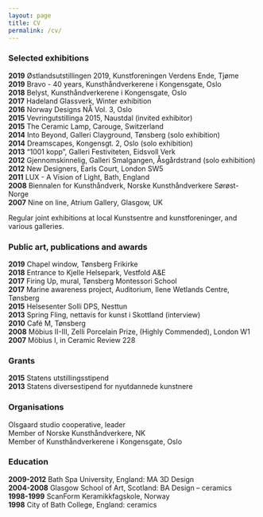 ```yaml
---
layout: page
title: CV
permalink: /cv/
---
```


### Selected exhibitions

**2019** Østlandsutstillingen 2019, Kunstforeningen Verdens Ende, Tjøme  
**2019** Bravo - 40 years, Kunsthåndverkerene i Kongensgate, Oslo  
**2018** Belyst, Kunsthåndverkerene i Kongensgate, Oslo  
**2017** Hadeland Glassverk, Winter exhibition  
**2016** Norway Designs NÅ Vol. 3, Oslo  
**2015** Vevringutstillinga 2015, Naustdal (invited exhibitor)  
**2015** The Ceramic Lamp, Carouge, Switzerland  
**2014** Into Beyond, Galleri Clayground, Tønsberg (solo exhibition)  
**2014** Dreamscapes, Kongensgt. 2, Oslo (solo exhibition)  
**2013** “1001 kopp”, Galleri Festiviteten, Eidsvoll Verk  
**2012** Gjennomskinnelig, Galleri Smalgangen, Åsgårdstrand (solo exhibition)  
**2012** New Designers, Earls Court, London SW5  
**2011** LUX - A Vision of Light, Bath, England  
**2008** Biennalen for Kunsthåndverk, Norske Kunsthåndverkere Sørøst-Norge  
**2007** Nine on line, Atrium Gallery, Glasgow, UK  

Regular joint exhibitions at local Kunstsentre and kunstforeninger, and various galleries.

### Public art, publications and awards

**2019** Chapel window, Tønsberg Frikirke  
**2018** Entrance to Kjelle Helsepark, Vestfold A&E  
**2017** Firing Up, mural, Tønsberg Montessori School  
**2017** Marine awareness project, Auditorium, Ilene Wetlands Centre, Tønsberg  
**2015** Helsesenter Solli DPS, Nesttun  
**2013** Spring Fling, nettavis for kunst i Skottland (interview)  
**2010** Café M, Tønsberg  
**2008** Möbius II-III, Zelli Porcelain Prize, (Highly Commended), London W1  
**2007** Möbius I, in Ceramic Review 228  

### Grants

**2015** Statens utstillingsstipend  
**2013** Statens diversestipend for nyutdannede kunstnere  

### Organisations

Olsgaard studio cooperative, leader  
Member of Norske Kunsthåndverkere, NK  
Member of Kunsthåndverkerene i Kongensgate, Oslo  

### Education

**2009-2012** Bath Spa University, England: MA 3D Design  
**2004-2008** Glasgow School of Art, Scotland: BA Design – ceramics  
**1998-1999** ScanForm Keramikkfagskole, Norway  
**1998** City of Bath College, England: ceramics  
